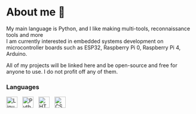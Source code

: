 # About me 📖
My main language is Python, and I like making multi-tools, reconnaissance tools and more  
I am currently interested in embedded systems development on microcontroller boards such as ESP32, Raspberry Pi 0, Raspberry Pi 4, Arduino.

All of my projects will be linked here and be open-source and free for anyone to use. I do not profit off any of them.


### Languages

<img align="left" alt="Linux" width="30px" style="padding-right:10px;" src="https://cdn.jsdelivr.net/gh/devicons/devicon/icons/linux/linux-original.svg" />
<img align="left" alt="Python" width="30px" style="padding-right:10px;" src="https://raw.githubusercontent.com/l33tlord/icons/refs/heads/main/python.svg" />
<img align="left" alt="HTML" width="30px" style="padding-right:10px;" src="https://cdn.jsdelivr.net/gh/devicons/devicon/icons/html5/html5-plain.svg" />
<img align="left" alt="CSS" width="30px" style="padding-right:10px;" src="https://cdn.jsdelivr.net/gh/devicons/devicon/icons/css3/css3-plain.svg" />
<br />

#


